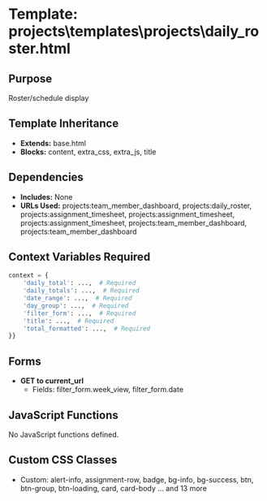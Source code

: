 # Template: projects\templates\projects\daily_roster.html

## Purpose
Roster/schedule display

## Template Inheritance
- **Extends:** base.html
- **Blocks:** content, extra_css, extra_js, title

## Dependencies
- **Includes:** None
- **URLs Used:** projects:team_member_dashboard, projects:daily_roster, projects:assignment_timesheet, projects:assignment_timesheet, projects:assignment_timesheet, projects:team_member_dashboard, projects:team_member_dashboard

## Context Variables Required
```python
context = {
    'daily_total': ...,  # Required
    'daily_totals': ...,  # Required
    'date_range': ...,  # Required
    'day_group': ...,  # Required
    'filter_form': ...,  # Required
    'title': ...,  # Required
    'total_formatted': ...,  # Required
}}
```

## Forms
- **GET to current_url**
  - Fields: filter_form.week_view, filter_form.date

## JavaScript Functions
No JavaScript functions defined.

## Custom CSS Classes
- Custom: alert-info, assignment-row, badge, bg-info, bg-success, btn, btn-group, btn-loading, card, card-body ... and 13 more
